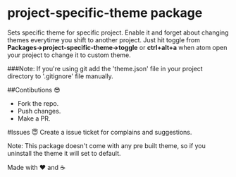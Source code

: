 # project-specific-theme package

Sets specific theme for specific project.
Enable it and forget about changing themes everytime you shift to another project. Just hit toggle from **Packages->project-specific-theme->toggle** or **ctrl+alt+a** when atom open your project to change it to custom theme.

###Note: If you're using git add the 'theme.json' file in your project directory to '.gitignore' file manually.

##Contibutions :sunglasses:
* Fork the repo.
* Push changes.
* Make a PR.

#Issues :innocent:
Create a issue ticket for complains and suggestions.

Note: This package doesn't come with any pre built theme, so if you uninstall the theme it will set to default.

Made with :heart: and :coffee:
